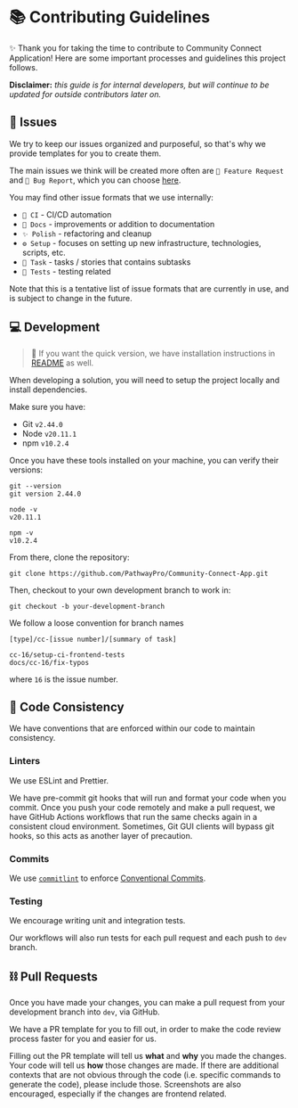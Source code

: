 # 📚 Contributing Guidelines

✨ Thank you for taking the time to contribute to Community Connect Application!
Here are some important processes and guidelines this project follows.

**Disclaimer:** _this guide is for internal developers, but will continue to be updated for outside contributors later on._

## 📝 Issues

We try to keep our issues organized and purposeful, so that's why we provide templates for you to create them.

The main issues we think will be created more often are `🚀 Feature Request` and `🐛 Bug Report`, which you can choose [here](https://github.com/PathwayPro/Community-Connect-App/issues).

You may find other issue formats that we use internally:

- `🚄 CI` - CI/CD automation
- `📖 Docs` - improvements or addition to documentation
- `✨ Polish` - refactoring and cleanup
- `⚙️ Setup` - focuses on setting up new infrastructure, technologies, scripts, etc.
- `📔 Task` - tasks / stories that contains subtasks
- `🧪 Tests` - testing related

Note that this is a tentative list of issue formats that are currently in use, and is subject to change in the future.

## 💻 Development

> 📨 If you want the quick version, we have installation instructions in [README](./README.md) as well.

When developing a solution, you will need to setup the project locally and install dependencies.

Make sure you have:

- Git `v2.44.0`
- Node `v20.11.1`
- npm `v10.2.4`

Once you have these tools installed on your machine, you can verify their versions:

```
git --version
git version 2.44.0

node -v
v20.11.1

npm -v
v10.2.4
```

From there, clone the repository:

```
git clone https://github.com/PathwayPro/Community-Connect-App.git
```

Then, checkout to your own development branch to work in:

```
git checkout -b your-development-branch
```

We follow a loose convention for branch names

```
[type]/cc-[issue number]/[summary of task]

cc-16/setup-ci-frontend-tests
docs/cc-16/fix-typos
```

where `16` is the issue number.

## 📏 Code Consistency

We have conventions that are enforced within our code to maintain consistency.

### Linters

We use ESLint and Prettier.

We have pre-commit git hooks that will run and format your code when you commit. Once you push your code remotely and make a pull request, we have GitHub Actions workflows that run the same checks again in a consistent cloud environment. Sometimes, Git GUI clients will bypass git hooks, so this acts as another layer of precaution.

### Commits

We use [`commitlint`](https://commitlint.js.org) to enforce [Conventional Commits](https://www.conventionalcommits.org/en/v1.0.0/).

### Testing

We encourage writing unit and integration tests.

Our workflows will also run tests for each pull request and each push to `dev` branch.

## ⛓️ Pull Requests

Once you have made your changes, you can make a pull request from your development branch into `dev`, via GitHub.

We have a PR template for you to fill out, in order to make the code review process faster for you and easier for us.

Filling out the PR template will tell us **what** and **why** you made the changes. Your code will tell us **how** those changes are made. If there are additional contexts that are not obvious through the code (i.e. specific commands to generate the code), please include those. Screenshots are also encouraged, especially if the changes are frontend related.
